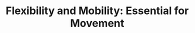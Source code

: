 ---
title: "Flexibility and Mobility: Essential for Movement"
description: "Learn about the importance of flexibility and mobility for joint health, injury prevention, and overall physical function."
tags: [flexibility, mobility, stretching, yoga, exercise, joint health]
disclaimer: "This information is for educational purposes only. Consult with a healthcare professional or certified fitness trainer before starting any new exercise program."
---